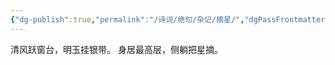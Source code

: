 ```yaml
---
{"dg-publish":true,"permalink":"/诗词/绝句/杂记/摘星/","dgPassFrontmatter":true,"created":"2025-04-11T20:35:50.000+08:00","updated":"2025-06-01T11:02:19.590+08:00"}
---
```



清风跃窗台，明玉挂银带。
身居最高层，侧躺把星摘。